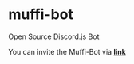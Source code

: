 # muffi-bot

Open Source Discord.js Bot

You can invite the Muffi-Bot via **[link](https://https://discord.com/api/oauth2/authorize?client_id=817761735284490270&permissions=8&scope=bot)**